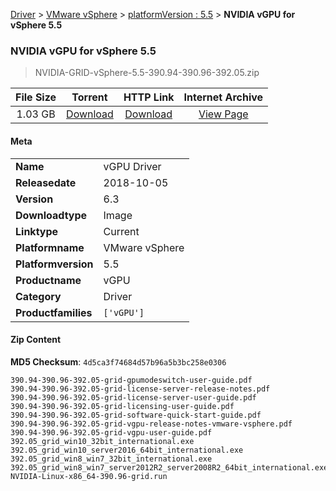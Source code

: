 
[Driver](/README.md)  >  [VMware vSphere](/index/Driver/VMware_vSphere.md)  >  [platformVersion : 5.5](/index/Driver/VMware_vSphere/5.5.md)  >  **NVIDIA vGPU for vSphere 5.5**


###    NVIDIA vGPU for vSphere 5.5

> NVIDIA-GRID-vSphere-5.5-390.94-390.96-392.05.zip   


| **File Size** | **Torrent**  | **HTTP Link** | **Internet Archive** |
|:-------------:|:------------:|:-------------:|:--------------------:|
| 1.03 GB |  [Download](https://archive.org/download/nvgpu_NVIDIA-GRID-vSphere-5.5-390.94-390.96-392.05.zip/nvgpu_NVIDIA-GRID-vSphere-5.5-390.94-390.96-392.05.zip_archive.torrent)       | [Download](https://archive.org/compress/nvgpu_NVIDIA-GRID-vSphere-5.5-390.94-390.96-392.05.zip) | [View Page](https://archive.org/details/nvgpu_NVIDIA-GRID-vSphere-5.5-390.94-390.96-392.05.zip)       |

#### Meta

<table>
<tr><td><strong>Name</strong></td><td>vGPU Driver</td></tr>
<tr><td><strong>Releasedate</strong></td><td>2018-10-05</td></tr>
<tr><td><strong>Version</strong></td><td>6.3</td></tr>
<tr><td><strong>Downloadtype</strong></td><td>Image</td></tr>
<tr><td><strong>Linktype</strong></td><td>Current</td></tr>
<tr><td><strong>Platformname</strong></td><td>VMware vSphere</td></tr>
<tr><td><strong>Platformversion</strong></td><td>5.5</td></tr>
<tr><td><strong>Productname</strong></td><td>vGPU</td></tr>
<tr><td><strong>Category</strong></td><td>Driver</td></tr>
<tr><td><strong>Productfamilies</strong></td><td><code>['vGPU']</code></td></tr>
</table>

#### Zip Content

**MD5 Checksum**: `4d5ca3f74684d57b96a5b3bc258e0306`

```text
390.94-390.96-392.05-grid-gpumodeswitch-user-guide.pdf
390.94-390.96-392.05-grid-license-server-release-notes.pdf
390.94-390.96-392.05-grid-license-server-user-guide.pdf
390.94-390.96-392.05-grid-licensing-user-guide.pdf
390.94-390.96-392.05-grid-software-quick-start-guide.pdf
390.94-390.96-392.05-grid-vgpu-release-notes-vmware-vsphere.pdf
390.94-390.96-392.05-grid-vgpu-user-guide.pdf
392.05_grid_win10_32bit_international.exe
392.05_grid_win10_server2016_64bit_international.exe
392.05_grid_win8_win7_32bit_international.exe
392.05_grid_win8_win7_server2012R2_server2008R2_64bit_international.exe
NVIDIA-Linux-x86_64-390.96-grid.run
```